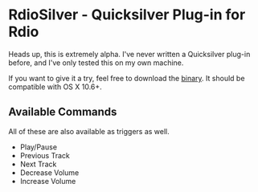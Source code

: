 # RdioSilver - Quicksilver Plug-in for Rdio
Heads up, this is extremely alpha. I've never written a Quicksilver plug-in before, and I've only tested this on my own machine.

If you want to give it a try, feel free to download the [binary](https://github.com/tonycosentini/Rdio-qsplugin/downloads). It should be compatible with OS X 10.6+.

## Available Commands
All of these are also available as triggers as well.

* Play/Pause
* Previous Track
* Next Track
* Decrease Volume
* Increase Volume